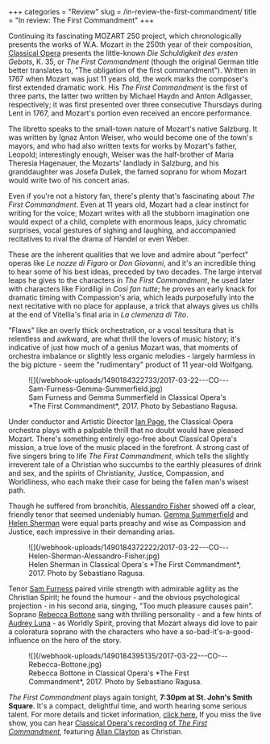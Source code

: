 +++
categories = "Review"
slug = /in-review-the-first-commandment/
title = "In review: The First Commandment"
+++

Continuing its fascinating MOZART 250 project, which chronologically presents the works of W.A. Mozart in the 250th year of their composition, [Classical Opera](/ian-page-mozart-imagination/) presents the little-known *Die Schuldigkeit des ersten Gebots*, K. 35, or *The First Commandment* (though the original German title better translates to, "The obligation of the first commandment"). Written in 1767 when Mozart was just 11 years old, the work marks the composer's first extended dramatic work. His *The First Commandment* is the first of three parts, the latter two written by Michael Haydn and Anton Adlgasser, respectively; it was first presented over three consecutive Thursdays during Lent in 1767, and Mozart's portion even received an encore performance.

The libretto speaks to the small-town nature of Mozart's native Salzburg. It was written by Ignaz Anton Weiser, who would become one of the town's mayors, and who had also written texts for works by Mozart's father, Leopold; interestingly enough, Weiser was the half-brother of Maria Theresia Hagenauer, the Mozarts' landlady in Salzburg, and his granddaughter was Josefa Dušek, the famed soprano for whom Mozart would write two of his concert arias.

Even if you're not a history fan, there's plenty that's fascinating about *The First Commandment*. Even at 11 years old, Mozart had a clear instinct for writing for the voice; Mozart writes with all the stubborn imagination one would expect of a child, complete with enormous leaps, juicy chromatic surprises, vocal gestures of sighing and laughing, and accompanied recitatives to rival the drama of Handel or even Weber. 

These are the inherent qualities that we love and admire about "perfect" operas like *Le nozze di Figaro* or *Don Giovanni*, and it's an incredible thing to hear some of his best ideas, preceded by two decades. The large interval leaps he gives to the characters in *The First Commandment*, he used later with characters like Fiordiligi in *Così fan tutte*; he proves an early knack for dramatic timing with Compassion's aria, which leads purposefully into the next recitative with no place for applause, a trick that always gives us chills at the end of Vitellia's final aria in *La clemenza di Tito*.

"Flaws" like an overly thick orchestration, or a vocal tessitura that is relentless and awkward, are what thrill the lovers of music history; it's indicative of just how much of a genius Mozart was, that moments of orchestra imbalance or slightly less organic melodies - largely harmless in the big picture - seem the "rudimentary" product of 11 year-old Wolfgang.

<figure data-type="image">
![](/webhook-uploads/1490184322733/2017-03-22---CO---Sam-Furness-Gemma-Summerfield.jpg)
<figcaption>Sam Furness and Gemma Summerfield in Classical Opera's *The First Commandment*, 2017. Photo by Sebastiano Ragusa.</figcaption>
</figure>

Under conductor and Artistic Director [Ian Page](/ian-page-mozart-imagination/), the Classical Opera orchestra plays with a palpable thrill that no doubt would have pleased Mozart. There's something entirely ego-free about Classical Opera's mission, a true love of the music placed in the forefront. A strong cast of five singers bring to life *The First Commandment*, which tells the slightly irreverent tale of a Christian who succumbs to the earthly pleasures of drink and sex, and the spirits of Christianity, Justice, Compassion, and Worldliness, who each make their case for being the fallen man's wisest path.

Though he suffered from bronchitis, [Alessandro Fisher](/talking-with-singers-alessandro-fisher/) showed off a clear, friendly tenor that seemed undeniably human. [Gemma Summerfield](/scene/people/gemma-summerfield/) and [Helen Sherman](/scene/people/helen-sherman/) were equal parts preachy and wise as Compassion and Justice, each impressive in their demanding arias. 

<figure data-type="image">
![](/webhook-uploads/1490184372222/2017-03-22---CO---Helen-Sherman-Alessandro-Fisher.jpg)
<figcaption>Helen Sherman in Classical Opera's *The First Commandment*, 2017. Photo by Sebastiano Ragusa.</figcaption>
</figure>

Tenor [Sam Furness](/scene/people/sam-furness/) paired virile strength with admirable agility as the Christian Spirit; he found the humour - and the obvious psychological projection - in his second aria, singing, "Too much pleasure causes pain". Soprano [Rebecca Bottone](/scene/people/rebecca-bottone/) sang with thrilling personality - and a few hints of [Audrey Luna](/talking-with-singers-audrey-luna/) - as Worldly Spirit, proving that Mozart always did love to pair a coloratura soprano with the characters who have a so-bad-it's-a-good-influence on the hero of the story.

<figure data-type="image">
![](/webhook-uploads/1490184395135/2017-03-22---CO---Rebecca-Bottone.jpg)
<figcaption>Rebecca Bottone in Classical Opera's *The First Commandment*, 2017. Photo by Sebastiano Ragusa.</figcaption>
</figure>

*The First Commandment* plays again tonight, **7:30pm at St. John's Smith Square**. It's a compact, delightful time, and worth hearing some serious talent. For more details and ticket information, [click here.](http://www.classicalopera.co.uk/performances/mozart-first-commandment/) If you miss the live show, you can hear [Classical Opera's recording of *The First Commandment*](http://www.classicalopera.co.uk/recordings/die-schuldigkeit/?content=intro), featuring [Allan Clayton](/scene/people/allan-clayton/) as Christian.
